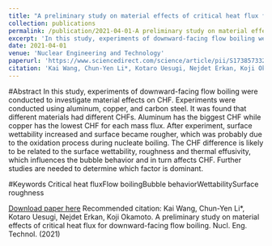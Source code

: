 ```yaml
---
title: "A preliminary study on material effects of critical heat flux for downward-facing flow boiling"
collection: publications
permalink: /publication/2021-04-01-A preliminary study on material effects of critical heat flux for downward-facing flow boiling
excerpt: 'In this study, experiments of downward-facing flow boiling were conducted to investigate material effects on CHF. Experiments were conducted using aluminum, copper, and carbon steel. It was found that different materials had different CHFs. Aluminum has the biggest CHF while copper has the lowest CHF for each mass flux. After experiment, surface wettability increased and surface became rougher, which was probably due to the oxidation process during nucleate boiling. The CHF difference is likely to be related to the surface wettability, roughness and thermal effusivity, which influences the bubble behavior and in turn affects CHF. Further studies are needed to determine which factor is dominant.'
date: 2021-04-01
venue: 'Nuclear Engineering and Technology'
paperurl: 'https://www.sciencedirect.com/science/article/pii/S1738573321001662'
citation: 'Kai Wang, Chun-Yen Li*, Kotaro Uesugi, Nejdet Erkan, Koji Okamoto. A preliminary study on material effects of critical heat flux for downward-facing flow boiling. Nucl. Eng. Technol. (2021)'
---
```

#Abstract
In this study, experiments of downward-facing flow boiling were conducted to investigate material effects on CHF. Experiments were conducted using aluminum, copper, and carbon steel. It was found that different materials had different CHFs. Aluminum has the biggest CHF while copper has the lowest CHF for each mass flux. After experiment, surface wettability increased and surface became rougher, which was probably due to the oxidation process during nucleate boiling. The CHF difference is likely to be related to the surface wettability, roughness and thermal effusivity, which influences the bubble behavior and in turn affects CHF. Further studies are needed to determine which factor is dominant.

#Keywords
Critical heat fluxFlow boilingBubble behaviorWettabilitySurface roughness

[Download paper here](https://www.sciencedirect.com/science/article/pii/S1738573321001662)
Recommended citation: Kai Wang, Chun-Yen Li*, Kotaro Uesugi, Nejdet Erkan, Koji Okamoto. A preliminary study on material effects of critical heat flux for downward-facing flow boiling. Nucl. Eng. Technol. (2021)